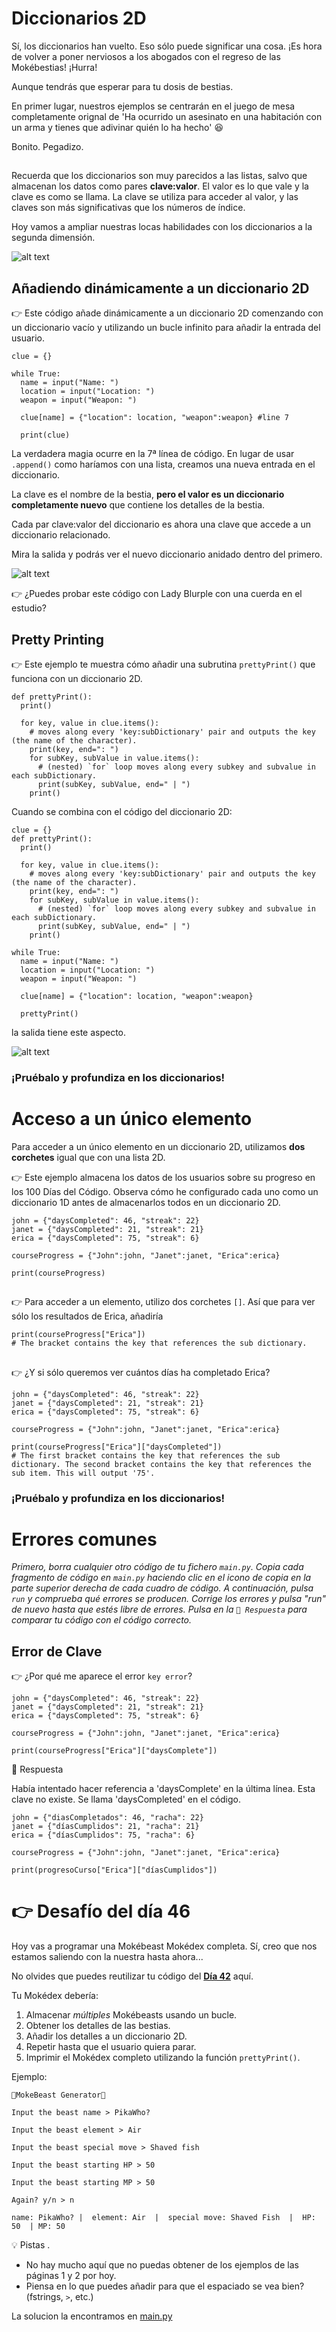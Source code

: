 # Diccionarios 2D

Sí, los diccionarios han vuelto. Eso sólo puede significar una cosa. ¡Es hora de volver a poner nerviosos a los abogados con el regreso de las Mokébestias! ¡Hurra!

Aunque tendrás que esperar para tu dosis de bestias.  

En primer lugar, nuestros ejemplos se centrarán en el juego de mesa completamente orignal de 'Ha ocurrido un asesinato en una habitación con un arma y tienes que adivinar quién lo ha hecho' 😆

Bonito. Pegadizo.
##
Recuerda que los diccionarios son muy parecidos a las listas, salvo que almacenan los datos como pares **clave:valor**. El valor es lo que vale y la clave es como se llama. La clave se utiliza para acceder al valor, y las claves son más significativas que los números de índice. 

Hoy vamos a ampliar nuestras locas habilidades con los diccionarios a la segunda dimensión.

![alt text](image.png)

## Añadiendo dinámicamente a un diccionario 2D

👉 Este código añade dinámicamente a un diccionario 2D comenzando con un diccionario vacío y utilizando un bucle infinito para añadir la entrada del usuario.

```
clue = {}

while True:
  name = input("Name: ")
  location = input("Location: ")
  weapon = input("Weapon: ")

  clue[name] = {"location": location, "weapon":weapon} #line 7

  print(clue)
```

La verdadera magia ocurre en la 7ª línea de código. En lugar de usar `.append()` como haríamos con una lista, creamos una nueva entrada en el diccionario. 

La clave es el nombre de la bestia, **pero el valor es un diccionario completamente nuevo** que contiene los detalles de la bestia.


Cada par clave:valor del diccionario es ahora una clave que accede a un diccionario relacionado.



Mira la salida y podrás ver el nuevo diccionario anidado dentro del primero.

![alt text](image-1.png)

👉 ¿Puedes probar este código con Lady Blurple con una cuerda en el estudio?

## Pretty Printing

👉 Este ejemplo te muestra cómo añadir una subrutina `prettyPrint()` que funciona con un diccionario 2D.

```
def prettyPrint():
  print()
  
  for key, value in clue.items():
    # moves along every 'key:subDictionary' pair and outputs the key (the name of the character).
    print(key, end=": ")
    for subKey, subValue in value.items():
      # (nested) `for` loop moves along every subkey and subvalue in each subDictionary.
      print(subKey, subValue, end=" | ")
    print()
```



Cuando se combina con el código del diccionario 2D: 
```
clue = {}
def prettyPrint():
  print()
  
  for key, value in clue.items():
    # moves along every 'key:subDictionary' pair and outputs the key (the name of the character).
    print(key, end=": ")
    for subKey, subValue in value.items():
      # (nested) `for` loop moves along every subkey and subvalue in each subDictionary.
      print(subKey, subValue, end=" | ")
    print()
    
while True:
  name = input("Name: ")
  location = input("Location: ")
  weapon = input("Weapon: ")

  clue[name] = {"location": location, "weapon":weapon} 

  prettyPrint()
  ```
la salida tiene este aspecto.

![alt text](image-2.png)


### ¡Pruébalo y profundiza en los diccionarios!

# Acceso a un único elemento

Para acceder a un único elemento en un diccionario 2D, utilizamos **dos corchetes** igual que con una lista 2D.

👉 Este ejemplo almacena los datos de los usuarios sobre su progreso en los 100 Días del Código. Observa cómo he configurado cada uno como un diccionario 1D antes de almacenarlos todos en un diccionario 2D.


```
john = {"daysCompleted": 46, "streak": 22}
janet = {"daysCompleted": 21, "streak": 21}
erica = {"daysCompleted": 75, "streak": 6}

courseProgress = {"John":john, "Janet":janet, "Erica":erica}

print(courseProgress)
```

##

👉 Para acceder a un elemento, utilizo dos corchetes `[]`. Así que para ver sólo los resultados de Erica, añadiría 

```
print(courseProgress["Erica"])
# The bracket contains the key that references the sub dictionary.
```
##
👉 ¿Y si sólo queremos ver cuántos días ha completado Erica?

```
john = {"daysCompleted": 46, "streak": 22}
janet = {"daysCompleted": 21, "streak": 21}
erica = {"daysCompleted": 75, "streak": 6}

courseProgress = {"John":john, "Janet":janet, "Erica":erica}

print(courseProgress["Erica"]["daysCompleted"])
# The first bracket contains the key that references the sub dictionary. The second bracket contains the key that references the sub item. This will output '75'.
```

### ¡Pruébalo y profundiza en los diccionarios!

# Errores comunes

*Primero, borra cualquier otro código de tu fichero `main.py`. Copia cada fragmento de código en `main.py` haciendo clic en el icono de copia en la parte superior derecha de cada cuadro de código. A continuación, pulsa `run` y comprueba qué errores se producen. Corrige los errores y pulsa "run" de nuevo hasta que estés libre de errores. Pulsa en la `👀 Respuesta` para comparar tu código con el código correcto.*

## Error de Clave

👉 ¿Por qué me aparece el error ``key error``?


```
john = {"daysCompleted": 46, "streak": 22}
janet = {"daysCompleted": 21, "streak": 21}
erica = {"daysCompleted": 75, "streak": 6}

courseProgress = {"John":john, "Janet":janet, "Erica":erica}

print(courseProgress["Erica"]["daysComplete"])
```

<detalles> <sumario> 👀 Respuesta </sumario>

Había intentado hacer referencia a 'daysComplete' en la última línea. Esta clave no existe. Se llama 'daysCompleted' en el código.

```
john = {"diasCompletados": 46, "racha": 22}
janet = {"díasCumplidos": 21, "racha": 21}
erica = {"díasCumplidos": 75, "racha": 6}

courseProgress = {"John":john, "Janet":janet, "Erica":erica}

print(progresoCurso["Erica"]["díasCumplidos"])
```

</detalles>

# 👉 Desafío del día 46

Hoy vas a programar una Mokébeast Mokédex completa.  Sí, creo que nos estamos saliendo con la nuestra hasta ahora...

No olvides que puedes reutilizar tu código del [**Día 42**](../Dia-42) aquí.

Tu Mokédex debería:

1. Almacenar *múltiples* Mokébeasts usando un bucle.
2. Obtener los detalles de las bestias.
3. Añadir los detalles a un diccionario 2D.
4. Repetir hasta que el usuario quiera parar.
5. Imprimir el Mokédex completo utilizando la función `prettyPrint()`.

Ejemplo:

```
🌟MokeBeast Generator🌟

Input the beast name > PikaWho?

Input the beast element > Air

Input the beast special move > Shaved fish

Input the beast starting HP > 50

Input the beast starting MP > 50

Again? y/n > n

name: PikaWho? |  element: Air  |  special move: Shaved Fish  |  HP: 50  | MP: 50
```

<detalles> <sumario> 💡 Pistas </sumario>.

- No hay mucho aquí que no puedas obtener de los ejemplos de las páginas 1 y 2 por hoy.
- Piensa en lo que puedes añadir para que el espaciado se vea bien? (fstrings, `>`, etc.)

</detalles>

La solucion la encontramos en [main.py](./main.py)
